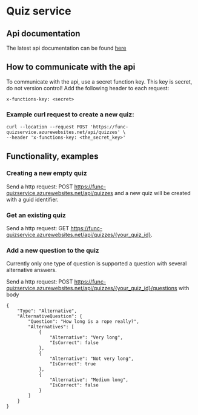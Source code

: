 # Quiz service

## Api documentation
The latest api documentation can be found [here](https://func-quizservice.azurewebsites.net/api/swagger/ui)

## How to communicate with the api
To communicate with the api, use a secret function key. This key is secret, do not version control!
Add the following header to each request:
```
x-functions-key: <secret>
```

### Example curl request to create a new quiz:
```
curl --location --request POST 'https://func-quizservice.azurewebsites.net/api/quizzes' \
--header 'x-functions-key: <the_secret_key>'
```

## Functionality, examples

### Creating a new empty quiz
Send a http request: POST https://func-quizservice.azurewebsites.net/api/quizzes
and a new quiz will be created with a guid identifier.

### Get an existing quiz
Send a http request: GET https://func-quizservice.azurewebsites.net/api/quizzes/{your_quiz_id}.

### Add a new question to the quiz
Currently only one type of question is supported a question with several alternative answers.

Send a http request: POST https://func-quizservice.azurewebsites.net/api/quizzes/{your_quiz_id}/questions with body
```
{   
    "Type": "Alternative",
    "AlternativeQuestion": {
        "Question": "How long is a rope really?",
        "Alternatives": [
            {
                "Alternative": "Very long",
                "IsCorrect": false
            },
            {
                "Alternative": "Not very long",
                "IsCorrect": true
            },
            {
                "Alternative": "Medium long",
                "IsCorrect": false
            }
        ]
    }
}
```
